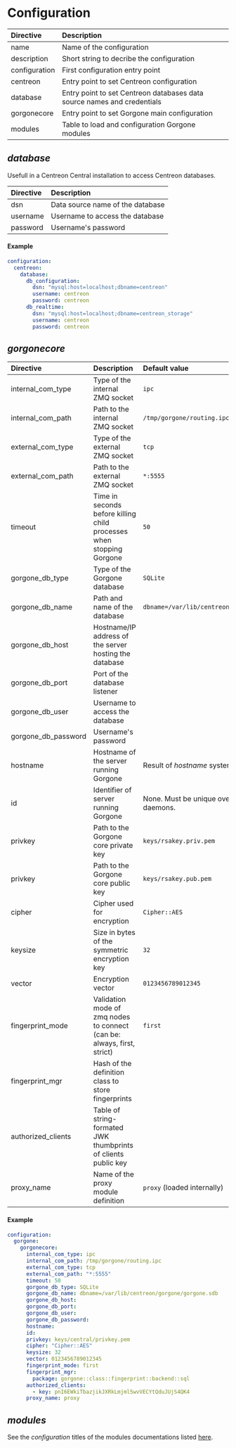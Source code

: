 # Configuration

| Directive | Description |
| :- | :- |
| name | Name of the configuration |
| description | Short string to decribe the configuration |
| configuration | First configuration entry point |
| centreon | Entry point to set Centreon configuration |
| database | Entry point to set Centreon databases data source names and credentials  |
| gorgonecore | Entry point to set Gorgone main configuration |
| modules | Table to load and configuration Gorgone modules |

## *database*

Usefull in a Centreon Central installation to access Centreon databases.

| Directive | Description |
| :- | :- |
| dsn | Data source name of the database |
| username | Username to access the database |
| password | Username's password |

#### Example

```yaml
configuration:
  centreon:
    database:
      db_configuration:
        dsn: "mysql:host=localhost;dbname=centreon"
        username: centreon
        password: centreon
      db_realtime:
        dsn: "mysql:host=localhost;dbname=centreon_storage"
        username: centreon
        password: centreon
```

## *gorgonecore*

| Directive | Description | Default value
| :- | :- | :- |
| internal_com_type | Type of the internal ZMQ socket | `ipc` |
| internal_com_path | Path to the internal ZMQ socket | `/tmp/gorgone/routing.ipc` |
| external_com_type | Type of the external ZMQ socket | `tcp` |
| external_com_path | Path to the external ZMQ socket | `*:5555` |
| timeout | Time in seconds before killing child processes when stopping Gorgone | `50` |
| gorgone_db_type | Type of the Gorgone database | `SQLite` |
| gorgone_db_name | Path and name of the database | `dbname=/var/lib/centreon/gorgone/gorgone.sdb` |
| gorgone_db_host | Hostname/IP address of the server hosting the database |  |
| gorgone_db_port | Port of the database listener |  |
| gorgone_db_user | Username to access the database |  |
| gorgone_db_password | Username's password |  |
| hostname | Hostname of the server running Gorgone | Result of *hostname* system function. |
| id | Identifier of server running Gorgone | None. Must be unique over all Gorgone daemons. |
| privkey | Path to the Gorgone core private key | `keys/rsakey.priv.pem` |
| privkey | Path to the Gorgone core public key | `keys/rsakey.pub.pem` |
| cipher | Cipher used for encryption | `Cipher::AES` |
| keysize | Size in bytes of the symmetric encryption key | `32` |
| vector | Encryption vector | `0123456789012345` |
| fingerprint_mode | Validation mode of zmq nodes to connect (can be: always, first, strict) | `first` |
| fingerprint_mgr | Hash of the definition class to store fingerprints | |
| authorized_clients | Table of string-formated JWK thumbprints of clients public key |  |
| proxy_name | Name of the proxy module definition | `proxy` (loaded internally) |

#### Example

```yaml
configuration:
  gorgone:
    gorgonecore:
      internal_com_type: ipc
      internal_com_path: /tmp/gorgone/routing.ipc
      external_com_type: tcp
      external_com_path: "*:5555"
      timeout: 50
      gorgone_db_type: SQLite
      gorgone_db_name: dbname=/var/lib/centreon/gorgone/gorgone.sdb
      gorgone_db_host:
      gorgone_db_port:
      gorgone_db_user:
      gorgone_db_password:
      hostname:
      id:
      privkey: keys/central/privkey.pem
      cipher: "Cipher::AES"
      keysize: 32
      vector: 0123456789012345
      fingerprint_mode: first
      fingerprint_mgr:
        package: gorgone::class::fingerprint::backend::sql
      authorized_clients:
        - key: pnI6EWkiTbazjikJXRkLmjml5wvVECYtQduJUjS4QK4
      proxy_name: proxy
```

## *modules*

See the *configuration* titles of the modules documentations listed [here](../docs/modules.md).
